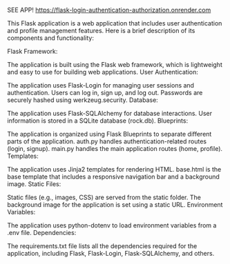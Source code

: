 
SEE APP! https://flask-login-authentication-authorization.onrender.com

This Flask application is a web application that includes user authentication and profile management features. Here is a brief description of its components and functionality:

Flask Framework:

The application is built using the Flask web framework, which is lightweight and easy to use for building web applications.
User Authentication:

The application uses Flask-Login for managing user sessions and authentication.
Users can log in, sign up, and log out.
Passwords are securely hashed using werkzeug.security.
Database:

The application uses Flask-SQLAlchemy for database interactions.
User information is stored in a SQLite database (rock.db).
Blueprints:

The application is organized using Flask Blueprints to separate different parts of the application.
auth.py handles authentication-related routes (login, signup).
main.py handles the main application routes (home, profile).
Templates:

The application uses Jinja2 templates for rendering HTML.
base.html is the base template that includes a responsive navigation bar and a background image.
Static Files:

Static files (e.g., images, CSS) are served from the static folder.
The background image for the application is set using a static URL.
Environment Variables:

The application uses python-dotenv to load environment variables from a .env file.
Dependencies:

The requirements.txt file lists all the dependencies required for the application, including Flask, Flask-Login, Flask-SQLAlchemy, and others.






